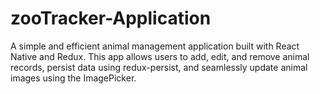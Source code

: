 # zooTracker-Application

A simple and efficient animal management application built with React Native and Redux. This app allows users to add, edit, and remove animal records, persist data using redux-persist, and seamlessly update animal images using the ImagePicker.
